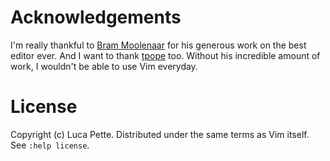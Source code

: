 # Acknowledgements

I'm really thankful to [Bram Moolenaar](http://www.moolenaar.net/) for his
generous work on the best editor ever. And I want to thank
[tpope](http://tpo.pe/) too. Without his incredible amount of work, I wouldn't
be able to use Vim everyday.

# License

Copyright (c) Luca Pette. Distributed under the same terms as Vim itself. See
`:help license`.

